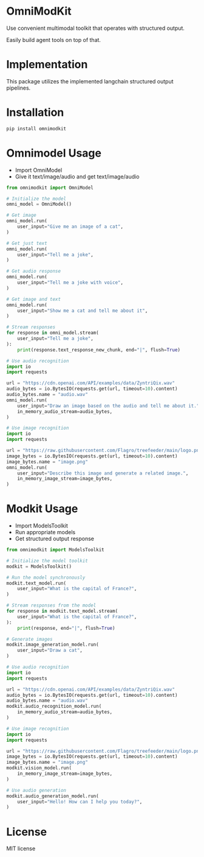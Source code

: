 # OmniModKit

Use convenient multimodal toolkit that operates with structured output.

Easily build agent tools on top of that.

# Implementation
This package utilizes the implemented langchain structured output pipelines.

# Installation

```bash
pip install omnimodkit
```

# Omnimodel Usage

- Import OmniModel
- Give it text/image/audio and get text/image/audio

```python
from omnimodkit import OmniModel

# Initialize the model
omni_model = OmniModel()

# Get image
omni_model.run(
    user_input="Give me an image of a cat",
)

# Get just text
omni_model.run(
    user_input="Tell me a joke",
)

# Get audio response
omni_model.run(
    user_input="Tell me a joke with voice",
)

# Get image and text
omni_model.run(
    user_input="Show me a cat and tell me about it",
)

# Stream responses
for response in omni_model.stream(
    user_input="Tell me a joke",
):
    print(response.text_response_new_chunk, end="|", flush=True)

# Use audio recognition
import io
import requests

url = "https://cdn.openai.com/API/examples/data/ZyntriQix.wav"
audio_bytes = io.BytesIO(requests.get(url, timeout=10).content)
audio_bytes.name = "audio.wav"
omni_model.run(
    user_input="Draw an image based on the audio and tell me about it.",
    in_memory_audio_stream=audio_bytes,
)

# Use image recognition
import io
import requests

url = "https://raw.githubusercontent.com/Flagro/treefeeder/main/logo.png"
image_bytes = io.BytesIO(requests.get(url, timeout=10).content)
image_bytes.name = "image.png"
omni_model.run(
    user_input="Describe this image and generate a related image.",
    in_memory_image_stream=image_bytes,
)
```


# Modkit Usage

- Import ModelsToolkit
- Run appropriate models
- Get structured output response

```python
from omnimodkit import ModelsToolkit

# Initialize the model toolkit
modkit = ModelsToolkit()

# Run the model synchronously
modkit.text_model.run(
    user_input="What is the capital of France?",
)

# Stream responses from the model
for response in modkit.text_model.stream(
    user_input="What is the capital of France?",
):
    print(response, end="|", flush=True)

# Generate images
modkit.image_generation_model.run(
    user_input="Draw a cat",
)

# Use audio recognition
import io
import requests

url = "https://cdn.openai.com/API/examples/data/ZyntriQix.wav"
audio_bytes = io.BytesIO(requests.get(url, timeout=10).content)
audio_bytes.name = "audio.wav"
modkit.audio_recognition_model.run(
    in_memory_audio_stream=audio_bytes,
)

# Use image recognition
import io
import requests

url = "https://raw.githubusercontent.com/Flagro/treefeeder/main/logo.png"
image_bytes = io.BytesIO(requests.get(url, timeout=10).content)
image_bytes.name = "image.png"
modkit.vision_model.run(
    in_memory_image_stream=image_bytes,
)

# Use audio generation
modkit.audio_generation_model.run(
    user_input="Hello! How can I help you today?",
)
```

# License
MIT license
